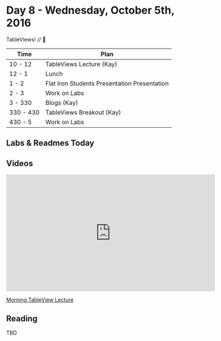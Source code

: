 # Day 8 - Wednesday, October 5th, 2016

TableViews! // :blue_heart:



Time        |   Plan   |
----------------|-------
10 - 12          | TableViews Lecture (Kay)
12 - 1   | Lunch
1 - 2   | Flat Iron Students Presentation Presentation
2 - 3 | Work on Labs
3 - 330     | Blogs (Kay)
330 - 430 | TableViews Breakout (Kay)
430 - 5 | Work on Labs


## Labs & Readmes Today

## Videos

<iframe width="560" height="315" src="https://www.youtube.com/embed/znUByepABM4" frameborder="0" allowfullscreen></iframe><p><a href="https://www.youtube.com/watch?v=znUByepABM4">Morning TableView Lecture</a></p>

## Reading

TBD


<br>
